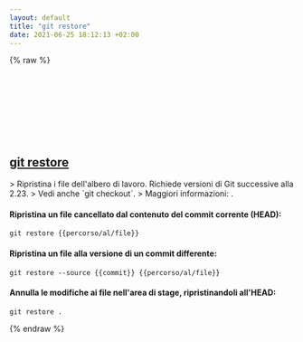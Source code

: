 ```yaml
---
layout: default
title: "git restore"
date: 2021-06-25 18:12:13 +02:00
---
```

{% raw %}
<h2 id="git-restore">
  <a href="/it/common/git-restore.html">git restore</a> <a href="#git-restore"><svg class="icon">
    <use href="/assets/images/unicode_sprite.svg#link" />
  </svg></a>
</h2>
> Ripristina i file dell'albero di lavoro. Richiede versioni di Git successive alla 2.23.
> Vedi anche `git checkout`.
> Maggiori informazioni: <https://git-scm.com/docs/git-restore>.

#### Ripristina un file cancellato dal contenuto del commit corrente (HEAD):
```shell
git restore {{percorso/al/file}}
```
#### Ripristina un file alla versione di un commit differente:
```shell
git restore --source {{commit}} {{percorso/al/file}}
```
#### Annulla le modifiche ai file nell'area di stage, ripristinandoli all'HEAD:
```shell
git restore .
```
{% endraw %}